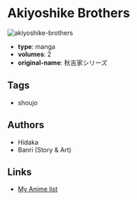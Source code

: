 # Akiyoshike Brothers

![akiyoshike-brothers](https://cdn.myanimelist.net/images/manga/1/32800.jpg)

-   **type**: manga
-   **volumes**: 2
-   **original-name**: 秋吉家シリーズ

## Tags

-   shoujo

## Authors

-   Hidaka
-   Banri (Story & Art)

## Links

-   [My Anime list](https://myanimelist.net/manga/20623/Akiyoshike_Brothers)
